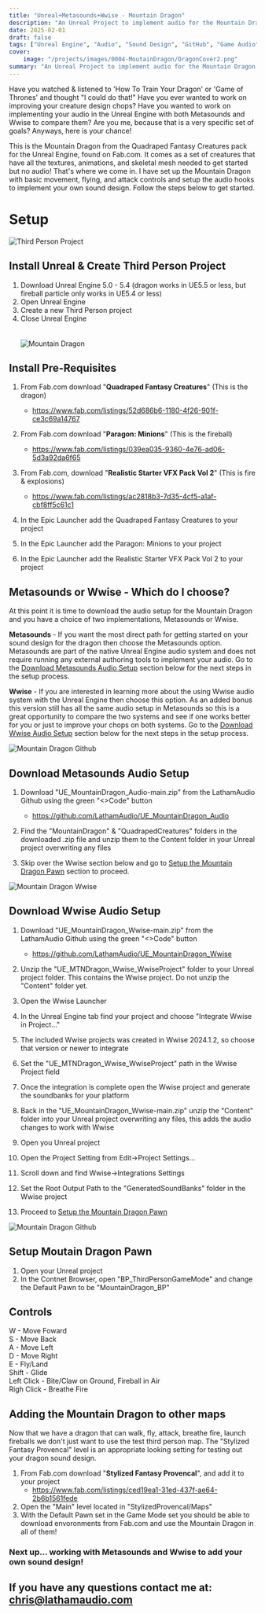 ```yaml
---
title: "Unreal+Metasounds+Wwise - Mountain Dragon"
description: "An Unreal Project to implement audio for the Mountain Dragon creature"
date: 2025-02-01
draft: false
tags: ["Unreal Engine", "Audio", "Sound Design", "GitHub", "Game Audio", "Wwise", "Metasounds"]
cover:
    image: "/projects/images/0004-MoutainDragon/DragonCover2.png"
summary: "An Unreal Project to implement audio for the Mountain Dragon creature"
---
```

Have you watched & listened to 'How To Train Your Dragon' or 'Game of Thrones' and thought "I could do that!" Have you ever wanted to work on improving your creature design chops? Have you wanted to work on implementing your audio in the Unreal Engine with both Metasounds and Wwise to compare them? Are you me, because that is a very specific set of goals? Anyways, here is your chance!

This is the Mountain Dragon from the Quadraped Fantasy Creatures pack for the Unreal Engine, found on Fab.com. It comes as a set of creatures that have all the textures, animations, and skeletal mesh needed to get started but no audio! That's where we come in. I have set up the Mountain Dragon with basic movement, flying, and attack controls and setup the audio hooks to implement your own sound design. Follow the steps below to get started. 

# Setup
![Third Person Project](/projects/images/0004-MountainDragon/ThirdPersonProject.png)

## Install Unreal & Create Third Person Project
1. Download Unreal Engine 5.0 - 5.4 (dragon works in UE5.5 or less, but fireball particle only works in UE5.4 or less)
2. Open Unreal Engine
3. Create a new Third Person project
4. Close Unreal Engine
\
\
\
![Mountain Dragon](/projects/images/0004-MountainDragon/QuadrapedFantasyCreature.png)
## Install Pre-Requisites
1. From Fab.com download "**Quadraped Fantasy Creatures**" (This is the dragon)
	- https://www.fab.com/listings/52d686b6-1180-4f26-901f-ce3c69a14767

2. From Fab.com download "**Paragon: Minions**" (This is the fireball)
	- https://www.fab.com/listings/039ea035-9360-4e76-ad06-5d3a92da6f65

3. From Fab.com, download "**Realistic Starter VFX Pack Vol 2**" (This is fire & explosions)
	- https://www.fab.com/listings/ac2818b3-7d35-4cf5-a1af-cbf8ff5c61c1

4. In the Epic Launcher add the Quadraped Fantasy Creatures to your project
5. In the Epic Launcher add the Paragon: Minions to your project
6. In the Epic Launcher add the Realistic Starter VFX Pack Vol 2 to your project
  
## Metasounds or Wwise - Which do I choose?
At this point it is time to download the audio setup for the Mountain Dragon and you have a choice of two implementations, Metasounds or Wwise.

**Metasounds** - If you want the most direct path for getting started on your sound design for the dragon then choose the Metasounds option. Metasounds are part of the native Unreal Engine audio system and does not require running any external authoring tools to implement your audio. Go to the [Download Metasounds Audio Setup](#download-metasounds-audio-setup) section below for the next steps in the setup process.

**Wwise** - If you are interested in learning more about the using Wwise audio system with the Unreal Engine then choose this option. As an added bonus this version still has all the same audio setup in Metasounds so this is a great opportunity to compare the two systems and see if one works better for you or just to improve your chops on both systems. Go to the [Download Wwise Audio Setup](#download-wwise-audio-setup) section below for the next steps in the setup process. 

![Mountain Dragon Github](/projects/images/0004-MountainDragon/MountainDragon_Github.png)
## Download Metasounds Audio Setup
1. Download "UE_MountainDragon_Audio-main.zip" from the LathamAudio Github using the green "<>Code" button
	- https://github.com/LathamAudio/UE_MountainDragon_Audio

2. Find the "MountainDragon" & "QuadrapedCreatures" folders in the downloaded .zip file and unzip them to the Content folder in your Unreal project overwriting any files
3. Skip over the Wwise section below and go to [Setup the Mountain Dragon Pawn](#setup-moutain-dragon-pawn) section to proceed.

![Mountain Dragon Wwise](/projects/images/0004-MountainDragon/Wwise_MountainDragon.png)
## Download Wwise Audio Setup
1. Download "UE_MountainDragon_Wwise-main.zip" from the LathamAudio Github using the green "<>Code" button
	- https://github.com/LathamAudio/UE_MountainDragon_Wwise

2. Unzip the "UE_MTNDragon_Wwise_WwiseProject" folder to your Unreal project folder. This contains the Wwise project. Do not unzip the "Content" folder yet.
3. Open the Wwise Launcher
4. In the Unreal Engine tab find your project and choose "Integrate Wwise in Project..."
5. The included Wwise projects was created in Wwise 2024.1.2, so choose that version or newer to integrate
6. Set the "UE_MTNDragon_Wwise_WwiseProject" path in the Wwise Project field
7. Once the integration is complete open the Wwise project and generate the soundbanks for your platform 
8. Back in the "UE_MountainDragon_Wwise-main.zip" unzip the "Content" folder into your Unreal project overwriting any files, this adds the audio changes to work with Wwise
9. Open you Unreal project
10. Open the Project Setting from Edit->Project Settings...
11. Scroll down and find Wwise->Integrations Settings
12. Set the Root Output Path to the "GeneratedSoundBanks" folder in the Wwise project
13. Proceed to [Setup the Mountain Dragon Pawn](#setup-moutain-dragon-pawn)


![Mountain Dragon Github](/projects/images/0004-MountainDragon/DefaultPawn.png)
## Setup Moutain Dragon Pawn
1. Open your Unreal project
2. In the Contnet Browser, open "BP_ThirdPersonGameMode" and change the Default Pawn to be "MountainDragon_BP"

## Controls
W - Move Foward\
S - Move Back\
A - Move Left\
D - Move Right\
E - Fly/Land\
Shift - Glide\
Left Click - Bite/Claw on Ground, Fireball in Air\
Righ Click - Breathe Fire

<!-- ![Mountain Dragon in Maps](/projects/images/0004-MountainDragon/MountainDragon.gif) -->
## Adding the Mountain Dragon to other maps
Now that we have a dragon that can walk, fly, attack, breathe fire, launch fireballs we don't just want to use the test third person map. The "Stylized Fantasy Provencal" level is an appropriate looking setting for testing out your dragon sound design.
1. From Fab.com download "**Stylized Fantasy Provencal**", and add it to your project
	- https://www.fab.com/listings/ced19ea1-31ed-437f-ae64-2b6b1561fede
2. Open the "Main" level located in "StylizedProvencal/Maps"
3. With the Default Pawn set in the Game Mode set you should be able to download envoronments from Fab.com and use the Mountain Dragon in all of them!

### Next up... working with Metasounds and Wwise to add your own sound design!

## If you have any questions contact me at: [chris@lathamaudio.com](mailto:chris@lathamaudio.com)